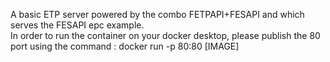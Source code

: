 A basic ETP server powered by the combo FETPAPI+FESAPI and which serves the FESAPI epc example.\
In order to run the container on your docker desktop, please publish the 80 port using the command : docker run -p 80:80 [IMAGE]
